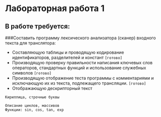 # Лабораторная работа 1

## В работе требуется:
###Составить программу лексического анализатора (сканер) входного текста для транслятора:
- Составляющую таблицы и проводящую кодирование идентификаторов, разделителей и констант `[готово]`
-	Производящую проверку правильности написания ключевых слов операторов, стандартных функций и использование служебных символов `[готово]`
- Производящую отображение теста программы с комментариями и исключающую их из текста, подлежащего трансляции. `[готово]`
- Отображающую дескрипторный текст

`Кириллица, строчные буквы`

    Описание циклов, массивов
    Функции: sin, cos, tan, exp